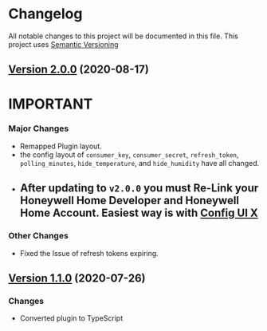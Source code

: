 # Changelog

All notable changes to this project will be documented in this file. This project uses [Semantic Versioning](https://semver.org/)

## [Version 2.0.0](https://github.com/donavanbecker/homebridge-honeywell-leak/compare/v1.1.0...v2.0.0) (2020-08-17)

# IMPORTANT
### Major Changes

* Remapped Plugin layout.
* the config layout of `consumer_key`, `consumer_secret`, `refresh_token`, `polling_minutes`, `hide_temperature`, and `hide_humidity` have all changed. 
* ## After updating to `v2.0.0` you must Re-Link your Honeywell Home Developer and Honeywell Home Account. Easiest way is with [Config UI X](https://github.com/oznu/homebridge-config-ui-x)

### Other Changes
* Fixed the Issue of refresh tokens expiring.


## [Version 1.1.0](https://github.com/donavanbecker/homebridge-honeywell-leak/compare/v1.0.0...v1.1.0) (2020-07-26)

### Changes

* Converted plugin to TypeScript
